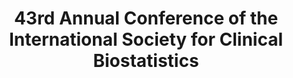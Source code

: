 ---
layout: photo_set
title: 43rd Annual Conference of the International Society for Clinical Biostatistics
permalink: /updates/iscb/
description: "I was sponsored by Faculty of Medicine Ramathibodi Hospital to attend my poster presentation hosted at Newcastle University, Newcastle upon Tyne, United Kingdom."

photos:
    set: iscb
    size: 3
---
